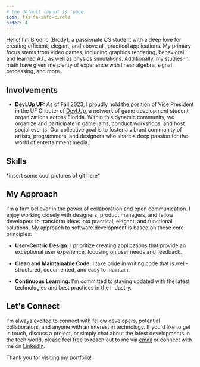 ```yaml
---
# the default layout is 'page'
icon: fas fa-info-circle
order: 4
---
```

Hello! I'm Brodric (Brody), a passionate CS student with a deep love for creating efficient, elegant, and above all, practical applications. My primary focus stems from video games, including graphics rendering, behavioral and learned A.I., as well as physics simulations. Additionally, my studies in math have given me plenty of experience with linear algebra, signal processing, and more. 

## Involvements
* **DevLUp UF:** As of Fall 2023, I proudly hold the position of Vice President in the UF Chapter of [DevLUp](https://devlup.org/), a network of game development student organizations across Florida. Within this dynamic community, we organize and participate in game jams, conduct workshops, and host social events. Our collective goal is to foster a vibrant community of artists, programmers, and designers who share a deep passion for the world of entertainment media.

## Skills
\*insert some cool pictures of git here\*

## My Approach

I'm a firm believer in the power of collaboration and open communication. I enjoy working closely with designers, product managers, and fellow developers to transform ideas into practical, elegant, and functional solutions. My approach to software development is based on these core principles:

- **User-Centric Design:** I prioritize creating applications that provide an exceptional user experience, focusing on user needs and feedback.

- **Clean and Maintainable Code:** I take pride in writing code that is well-structured, documented, and easy to maintain.

- **Continuous Learning:** I'm committed to staying updated with the latest technologies and best practices in the industry.

## Let's Connect

I'm always excited to connect with fellow developers, potential collaborators, and anyone with an interest in technology. If you'd like to get in touch, discuss a project, or simply chat about the latest developments in the tech world, please feel free to reach out to me via [email](mailto:brodriccfoster@gmail.com) or connect with me on [LinkedIn](https://www.linkedin.com/in/brodric-foster-7bb202241/).

Thank you for visiting my portfolio!